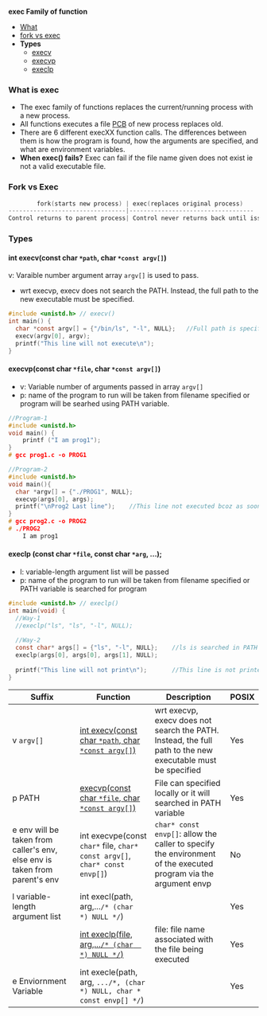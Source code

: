 **exec Family of function**
- [What](#what)
- [fork vs exec](#vs)
- **Types**
  - [execv](#v)
  - [execvp](#vp)
  - [execlp](#lp)

<a name=what></a>
### What is exec
- The exec family of functions replaces the current/running process with a new process.
- All functions executes a file [PCB](/Threads_Processes_IPC/Processes/Process_Table) of new process replaces old.
- There are 6 different execXX function calls. The differences between them is how the program is found, how the arguments are specified, and what are environment variables.
- **When exec() fails?** Exec can fail if the file name given does not exist ie not a valid executable file.

<a name=vs></a>
### Fork vs Exec
```c
        fork(starts new process) | exec(replaces original process)
---------------------------------|-----------------------------------
Control returns to parent process| Control never returns back until issues in exec() call itself
```

### Types
<a name=v></a>
#### int execv(const char `*path`, char `*const argv[]`)
v: Varaible number argument array `argv[]` is used to pass.
- wrt execvp, execv does not search the PATH. Instead, the full path to the new executable must be specified.
```c
#include <unistd.h> // execv()
int main() {
  char *const argv[] = {"/bin/ls", "-l", NULL};   //Full path is specified
  execv(argv[0], argv);
  printf("This line will not execute\n");
}
```

<a name=vp></a>
#### execvp(const char `*file`, char `*const argv[]`)
- v: Variable number of arguments passed in array `argv[]`
- p: name of the program to run will be taken from filename specified or program will be searhed using PATH variable.
```c
//Program-1
#include <unistd.h>
void main() {
    printf ("I am prog1");
}
# gcc prog1.c -o PROG1

//Program-2
#include <unistd.h>
void main(){
  char *argv[] = {"./PROG1", NULL};
  execvp(args[0], args);
  printf("\nProg2 Last line");    //This line not executed bcoz as soon as the execvp() function is called, this program is replaced by PROG1
}
# gcc prog2.c -o PROG2
# ./PROG2
    I am prog1
```

<a name=lp></a>
#### execlp (const char `*file`, const char `*arg`, ...);
- l: variable-length argument list will be passed
- p: name of the program to run will be taken from filename specified or PATH variable is searched for program
```c
#include <unistd.h> // execlp()
int main(void) {
  //Way-1
  //execlp("ls", "ls", "-l", NULL);
  
  //Way-2
  const char* args[] = {"ls", "-l", NULL};    //ls is searched in PATH and found at /usr/bin/ls
  execlp(args[0], args[0], args[1], NULL);
  
  printf("This line will not print\n");       //This line is not printed
}
```


|Suffix|Function|Description|POSIX|
|---|---|---|---|
|v `argv[]`|[int execv(const char `*path`, char `*const argv[]`)](execv)|wrt execvp, execv does not search the PATH. Instead, the full path to the new executable must be specified|Yes|
|p PATH|[execvp(const char `*file`, char `*const argv[]`)](execvp)|File can specified locally or it will searched in PATH variable|Yes|
|e env will be taken from caller's env, else env is taken from parent's env|int execvpe(const `char*` file, `char* const argv[]`, `char* const envp[]`)|`char* const envp[]`: allow the caller to specify the environment of the executed program via the argument envp|No|
|l variable-length argument list|int execl(path, arg,...`/* (char  *) NULL */`)||Yes|
||[int execlp(file, arg,...`/* (char  *) NULL */`)](execlp)|file:  file name associated with the file being executed|Yes|
|e Enviornment Variable|int execle(path, arg, `.../*, (char *) NULL, char * const envp[] */`)||Yes|
